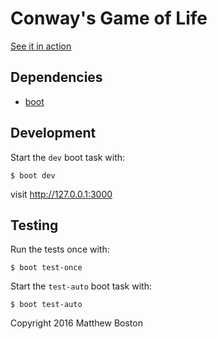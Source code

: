 # Conway's Game of Life

[See it in action](http://matthewboston.com/conway)

## Dependencies

- [boot](http://boot-clj.com/)

## Development

Start the `dev` boot task with:

`$ boot dev`

visit http://127.0.0.1:3000

## Testing

Run the tests once with:

`$ boot test-once`

Start the `test-auto` boot task with:

`$ boot test-auto`

Copyright 2016 Matthew Boston
